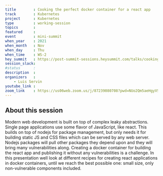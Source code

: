 ```yaml
---
title        : Cooking the perfect docker container for a react app
track        : Kubernetes
project      : Kubernetes
type         : working-session
topics       :
featured     :
event        : mini-summit
when_year    : 2021
when_month   : Nov
when_day     : Thu
when_time    : WS-2
hey_summit   : https://post-summit-sessions.heysummit.com/talks/cooking-the-perfect-docker-container-for-a-react-app/
session_slack:
#status      : 
description  :
organizers   :
    - Luis Servin
youtube_link : 
zoom_link    : https://us06web.zoom.us/j/87239080708?pwd=NUo2Qm5aeHgyVStJb1NOSDVheGhldz09
---
```


## About this session
Modern web development is built on top of complex leaky abstractions. Single page applications use some flavor of JavaScript, like react. 
This builds on top of nodejs for package management, but only needs it for building static JS and CSS files which can be served by any web server. 
Nodejs packages will pull other packages they depend upon and they will bring many vulnerabilities along. Creating a docker container for building the 
react app and publishing it without any vulnerabilities is a challenge. In this presentation well look at different recipes for creating react applications 
in docker containers, until we reach the best possible one: small size, only non-vulnerable components included.
